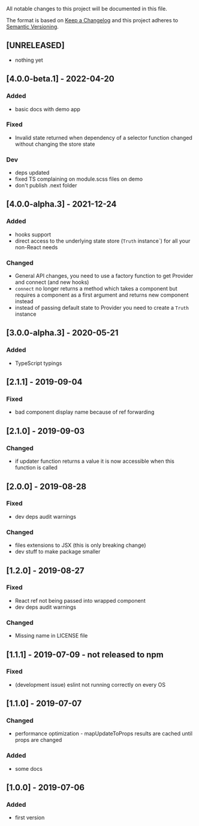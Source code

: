 All notable changes to this project will be documented in this file.

The format is based on [Keep a Changelog](http://keepachangelog.com/en/1.0.0/)
and this project adheres to [Semantic Versioning](http://semver.org/spec/v2.0.0.html).

## [UNRELEASED]
- nothing yet

## [4.0.0-beta.1] - 2022-04-20
### Added
- basic docs with demo app
### Fixed
- Invalid state returned when dependency of a selector function changed without changing the store state
### Dev
- deps updated
- fixed TS complaining on module.scss files on demo
- don't publish .next folder

## [4.0.0-alpha.3] - 2021-12-24
### Added
- hooks support
- direct access to the underlying state store (`Truth` instance`) for all your non-React needs
### Changed
- General API changes, you need to use a factory function to get Provider and connect (and new hooks)
- `connect` no longer returns a method which takes a component but requires a component as a first argument and returns
new component instead
- instead of passing default state to Provider you need to create a `Truth` instance

## [3.0.0-alpha.3] - 2020-05-21
### Added
- TypeScript typings

## [2.1.1] - 2019-09-04
### Fixed
- bad component display name because of ref forwarding

## [2.1.0] - 2019-09-03
### Changed
- if updater function returns a value it is now accessible when this function is called

## [2.0.0] - 2019-08-28
### Fixed
- dev deps audit warnings
### Changed
- files extensions to JSX (this is only breaking change)
- dev stuff to make package smaller

## [1.2.0] - 2019-08-27
### Fixed
- React ref not being passed into wrapped component
- dev deps audit warnings
### Changed
- Missing name in LICENSE file

## [1.1.1] - 2019-07-09 - not released to npm
### Fixed
- (development issue) eslint not running correctly on every OS

## [1.1.0] - 2019-07-07
### Changed
- performance optimization - mapUpdateToProps results are cached until props are changed
### Added
- some docs

## [1.0.0] - 2019-07-06
### Added
- first version
